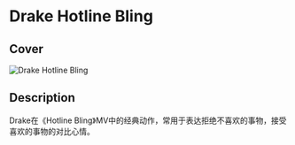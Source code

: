 # Drake Hotline Bling

## Cover

![Drake Hotline Bling](https://i.imgflip.com/2wifvo.jpg)

## Description

Drake在《Hotline Bling》MV中的经典动作，常用于表达拒绝不喜欢的事物，接受喜欢的事物的对比心情。
